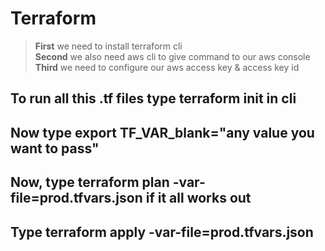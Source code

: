 # Terraform
> **First** we need to install terraform cli\
> **Second** we also need aws cli to give command to our aws console\
> **Third** we need to configure our aws access key & access key id

## To run all this .tf files type terraform init in cli
## Now type export TF_VAR_blank="any value you want to pass"
## Now, type terraform plan -var-file=prod.tfvars.json if it all works out 
## Type terraform apply -var-file=prod.tfvars.json